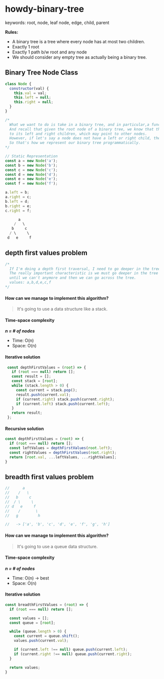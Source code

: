 # howdy-binary-tree
keywords: root, node, leaf node, edge, child, parent

**Rules:**
- A binary tree is a tree where every node has at most two children. 
- Exactly 1 root
- Exactly 1 path b/w root and any node
- We should consider any empty tree as actually being a binary tree.

## Binary Tree Node Class
```javascript
class Node {
  constructor(val) {
    this.val = val;
    this.left = null;
    this.right = null;
  }
}

/*
  What we want to do is take in a binary tree, and in particular,a function is going to take in the root of the binary tree.
  And recall that given the root node of a binary tree, we know that that node is going to have pointers 
  to its left and right children, which may point to other nodes. 
  However, if let's say a node does not have a left or right child, then its point is going to be set to null. 
  So that's how we represent our binary tree programmatically.
*/

// Static Representation
const a = new Node('a');
const b = new Node('b');
const c = new Node('c');
const d = new Node('d');
const e = new Node('e');
const f = new Node('f');

a.left = b;
a.right = c;
b.left = d;
b.right = e;
c.right = f;

      a
    /   \
   b     c
  / \     \
 d   e     f
```

## depth first values problem
```javascript
/*
  If I'm doing a depth first traversal, I need to go deeper in the tree before I move laterally.
  The really important characteristic is we must go deeper in the tree 
  until we can't anymore and then we can go across the tree.
  values: a,b,d,e,c,f
*/
```

#### How can we manage to implement this algorithm?
> It's going to use a data structure like a stack.

#### Time-space complexity
***n = # of nodes***
- Time:  O(n)
- Space: O(n)

#### Iterative solution
```javascript
 const depthFirstValues = (root) => {
   if (root === null) return [];
   const result = [];
   const stack = [root];
   while (stack.length > 0) {
     const current = stack.pop();
     result.push(current.val);
     if (current.right) stack.push(current.right);
     if (current.left) stack.push(current.left);
   }
   return result;
 };
``` 

#### Recursive solution
```javascript
const depthFirstValues = (root) => {
  if (root === null) return [];
  const leftValues = depthFirstValues(root.left);
  const rightValues = depthFirstValues(root.right);
  return [root.val, ...leftValues, ...rightValues]; 
}
```

## breadth first values problem
``` javascript
//      a
//    /   \
//   b     c
//  / \     \
// d   e     f
//    /       \
//   g         h

//   -> ['a', 'b', 'c', 'd', 'e', 'f', 'g', 'h']
```

#### How can we manage to implement this algorithm?
> It's going to use a queue data structure.

#### Time-space complexity
***n = # of nodes***
- Time: O(n) -> best 
- Space: O(n)

#### Iterative solution
```javascript
const breadthFirstValues = (root) => {
  if (root === null) return [];

  const values = [];
  const queue = [root];

  while (queue.length > 0) {
    const current = queue.shift();
    values.push(current.val);

    if (current.left !== null) queue.push(current.left);
    if (current.right !== null) queue.push(current.right);
  }

  return values;
}
```
